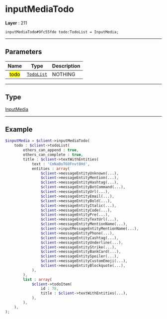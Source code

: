 # inputMediaTodo

**Layer** : 211

```tl
inputMediaTodo#9fc55fde todo:TodoList = InputMedia;
```

---

## Parameters

| Name | Type | Description |
| :---: | :---: | :--- |
| <mark>todo</mark> | [`TodoList`](type/TodoList) | NOTHING |

---

## Type

[InputMedia](type/InputMedia)

---

## Example

```php
$inputMedia = $client->inputMediaTodo(
	todo : $client->todoList(
		others_can_append : true,
		others_can_complete : true,
		title : $client->textWithEntities(
			text : 'CmNaBuT60Fnvt8Hd',
			entities : array(
				$client->messageEntityUnknown(...),
				$client->messageEntityMention(...),
				$client->messageEntityHashtag(...),
				$client->messageEntityBotCommand(...),
				$client->messageEntityUrl(...),
				$client->messageEntityEmail(...),
				$client->messageEntityBold(...),
				$client->messageEntityItalic(...),
				$client->messageEntityCode(...),
				$client->messageEntityPre(...),
				$client->messageEntityTextUrl(...),
				$client->messageEntityMentionName(...),
				$client->inputMessageEntityMentionName(...),
				$client->messageEntityPhone(...),
				$client->messageEntityCashtag(...),
				$client->messageEntityUnderline(...),
				$client->messageEntityStrike(...),
				$client->messageEntityBankCard(...),
				$client->messageEntitySpoiler(...),
				$client->messageEntityCustomEmoji(...),
				$client->messageEntityBlockquote(...),
			),
		),
		list : array(
			$client->todoItem(
				id : 78,
				title : $client->textWithEntities(...),
			),
		),
	),
);
```